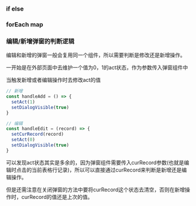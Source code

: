 ### if else

### forEach map

### 编辑/新增弹窗的判断逻辑
编辑和新增的弹窗一般会复用同一个组件，所以需要判断是修改还是新增操作。

一开始是在外部页面中去维护一个值为0，1的act状态，作为参数传入弹窗组件中

当触发新增或者编辑操作时去修改act的值

```js
// 新增
const handleAdd = () => {
  setAct(1)
  setDialogVisible(true)
}

// 编辑
const handleEdit = (record) => {
  setCurRecord(record)
  setAct(0)
  setDialogVisible(true)
}
```
可以发现act状态其实是多余的，因为弹窗组件需要传入curRecord参数(也就是编辑时点击的当前表格行记录)，所以可以直接通过curRecord来判断是新增还是编辑操作。

但是还需注意在关闭弹窗的方法中要将curRecord这个状态去清空，否则在新增操作时，curRecord的值还是上次的值。